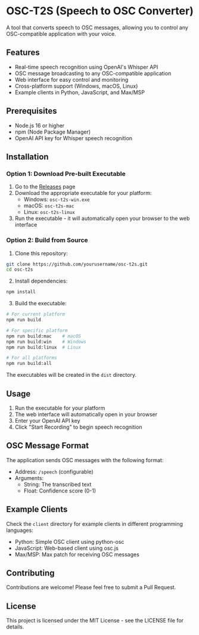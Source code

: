 # OSC-T2S (Speech to OSC Converter)

A tool that converts speech to OSC messages, allowing you to control any OSC-compatible application with your voice.

## Features

- Real-time speech recognition using OpenAI's Whisper API
- OSC message broadcasting to any OSC-compatible application
- Web interface for easy control and monitoring
- Cross-platform support (Windows, macOS, Linux)
- Example clients in Python, JavaScript, and Max/MSP

## Prerequisites

- Node.js 16 or higher
- npm (Node Package Manager)
- OpenAI API key for Whisper speech recognition

## Installation

### Option 1: Download Pre-built Executable

1. Go to the [Releases](https://github.com/yourusername/osc-t2s/releases) page
2. Download the appropriate executable for your platform:
   - Windows: `osc-t2s-win.exe`
   - macOS: `osc-t2s-mac`
   - Linux: `osc-t2s-linux`
3. Run the executable - it will automatically open your browser to the web interface

### Option 2: Build from Source

1. Clone this repository:
```bash
git clone https://github.com/yourusername/osc-t2s.git
cd osc-t2s
```

2. Install dependencies:
```bash
npm install
```

3. Build the executable:
```bash
# For current platform
npm run build

# For specific platform
npm run build:mac    # macOS
npm run build:win    # Windows
npm run build:linux  # Linux

# For all platforms
npm run build:all
```

The executables will be created in the `dist` directory.

## Usage

1. Run the executable for your platform
2. The web interface will automatically open in your browser
3. Enter your OpenAI API key
4. Click "Start Recording" to begin speech recognition

## OSC Message Format

The application sends OSC messages with the following format:

- Address: `/speech` (configurable)
- Arguments: 
  - String: The transcribed text
  - Float: Confidence score (0-1)

## Example Clients

Check the `client` directory for example clients in different programming languages:

- Python: Simple OSC client using python-osc
- JavaScript: Web-based client using osc.js
- Max/MSP: Max patch for receiving OSC messages

## Contributing

Contributions are welcome! Please feel free to submit a Pull Request.

## License

This project is licensed under the MIT License - see the LICENSE file for details. 